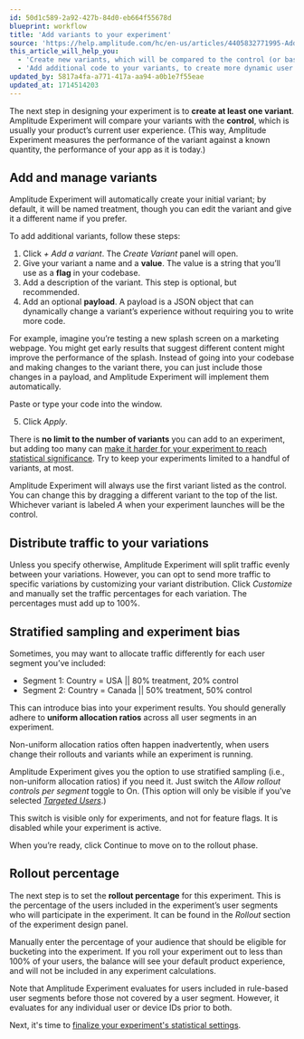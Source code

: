 ```yaml
---
id: 50d1c589-2a92-427b-84d0-eb664f55678d
blueprint: workflow
title: 'Add variants to your experiment'
source: 'https://help.amplitude.com/hc/en-us/articles/4405832771995-Add-variants-to-your-experiment'
this_article_will_help_you:
  - 'Create new variants, which will be compared to the control (or baseline)'
  - 'Add additional code to your variants, to create more dynamic user experiences'
updated_by: 5817a4fa-a771-417a-aa94-a0b1e7f55eae
updated_at: 1714514203
---
```

The next step in designing your experiment is to **create at least one variant**. Amplitude Experiment will compare your variants with the **control**, which is usually your product’s current user experience. (This way, Amplitude Experiment measures the performance of the variant against a known quantity, the performance of your app as it is today.)

## Add and manage variants

Amplitude Experiment will automatically create your initial variant; by default, it will be named treatment, though you can edit the variant and give it a different name if you prefer.

To add additional variants, follow these steps:

1. Click *+ Add a variant*. The *Create Variant* panel will open.
2. Give your variant a name and a **value**. The value is a string that you’ll use as a **flag** in your codebase.
3. Add a description of the variant. This step is optional, but recommended.
4. Add an optional **payload**. A payload is a JSON object that can dynamically change a variant’s experience without requiring you to write more code.

For example, imagine you’re testing a new splash screen on a marketing webpage. You might get early results that suggest different content might improve the performance of the splash. Instead of going into your codebase and making changes to the variant there, you can just include those changes in a payload, and Amplitude Experiment will implement them automatically.

Paste or type your code into the window. 

5. Click *Apply*.

There is **no limit to the number of variants** you can add to an experiment, but adding too many can [make it harder for your experiment to reach statistical significance](/docs/feature-experiment/advanced-techniques/multiple-hypothesis-testing). Try to keep your experiments limited to a handful of variants, at most.

Amplitude Experiment will always use the first variant listed as the control. You can change this by dragging a different variant to the top of the list. Whichever variant is labeled *A* when your experiment launches will be the control.

## Distribute traffic to your variations

Unless you specify otherwise, Amplitude Experiment will split traffic evenly between your variations. However, you can opt to send more traffic to specific variations by customizing your variant distribution. Click *Customize* and manually set the traffic percentages for each variation. The percentages must add up to 100%.

## Stratified sampling and experiment bias

Sometimes, you may want to allocate traffic differently for each user segment you’ve included:

* Segment 1: Country = USA || 80% treatment, 20% control
* Segment 2: Country = Canada || 50% treatment, 50% control

This can introduce bias into your experiment results. You should generally adhere to **uniform allocation ratios** across all user segments in an experiment. 

Non-uniform allocation ratios often happen inadvertently, when users change their rollouts and variants while an experiment is running.

Amplitude Experiment gives you the option to use stratified sampling (i.e., non-uniform allocation ratios) if you need it. Just switch the *Allow rollout controls per segment* toggle to On. (This option will only be visible if you've selected [*Targeted Users*](/docs/feature-experiment/workflow/define-audience).)

This switch is visible only for experiments, and not for feature flags. It is disabled while your experiment is active.

When you’re ready, click Continue to move on to the rollout phase.

## Rollout percentage

The next step is to set the **rollout percentage** for this experiment. This is the percentage of the users included in the experiment’s user segments who will participate in the experiment. It can be found in the *Rollout* section of the experiment design panel.

Manually enter the percentage of your audience that should be eligible for bucketing into the experiment. If you roll your experiment out to less than 100% of your users, the balance will see your default product experience, and will not be included in any experiment calculations.

Note that Amplitude Experiment evaluates for users included in rule-based user segments before those not covered by a user segment. However, it evaluates for any individual user or device IDs prior to both.

Next, it's time to [finalize your experiment's statistical settings](/docs/feature-experiment/workflow/finalize-statistical-preferences).